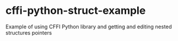 # cffi-python-struct-example
Example of using CFFI Python library and getting and editing nested structures pointers
